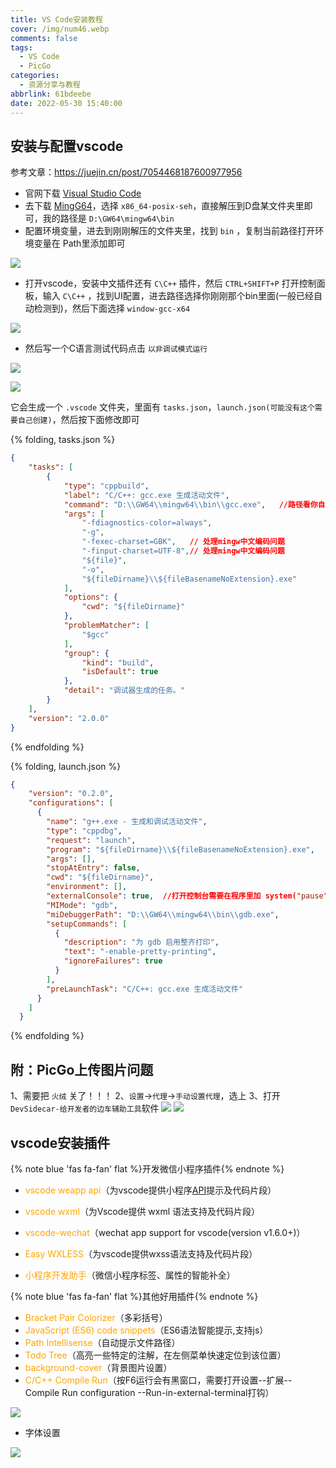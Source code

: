 ```yaml
---
title: VS Code安装教程
cover: /img/num46.webp
comments: false
tags:
  - VS Code
  - PicGo
categories:
  - 资源分享与教程
abbrlink: 61bdeebe
date: 2022-05-30 15:40:00
---
```

## 安装与配置vscode

参考文章：https://juejin.cn/post/7054468187600977956

- 官网下载 [Visual Studio Code ](https://code.visualstudio.com/)
- 去下载 [MingG64](https://sourceforge.net/projects/mingw-w64/files/)，选择 `x86_64-posix-seh`，直接解压到D盘某文件夹里即可，我的路径是 `D:\GW64\mingw64\bin`
- 配置环境变量，进去到刚刚解压的文件夹里，找到 `bin` ，复制当前路径打开环境变量在 Path里添加即可

![](https://image-1309791158.cos.ap-guangzhou.myqcloud.com/其他/QQ截图20230416124922.webp)

- 打开vscode，安装中文插件还有 `C\C++` 插件，然后 `CTRL+SHIFT+P` 打开控制面板，输入 `C\C++` ，找到UI配置，进去路径选择你刚刚那个bin里面(一般已经自动检测到)，然后下面选择 `window-gcc-x64`

![](https://image-1309791158.cos.ap-guangzhou.myqcloud.com/其他/QQ截图20230416124810.webp)

- 然后写一个C语言测试代码点击 `以非调试模式运行`

![](https://image-1309791158.cos.ap-guangzhou.myqcloud.com/其他/QQ截图20230416124039.webp)

![](https://image-1309791158.cos.ap-guangzhou.myqcloud.com/其他/QQ截图20230416124053.webp)

它会生成一个 `.vscode` 文件夹，里面有 `tasks.json`，`launch.json(可能没有这个需要自己创建)`，然后按下面修改即可

{% folding, tasks.json %}

```json
{
    "tasks": [
        {
            "type": "cppbuild",
            "label": "C/C++: gcc.exe 生成活动文件",
            "command": "D:\\GW64\\mingw64\\bin\\gcc.exe",	//路径看你自己那改
            "args": [
                "-fdiagnostics-color=always",
                "-g",
                "-fexec-charset=GBK",   // 处理mingw中文编码问题
                "-finput-charset=UTF-8",// 处理mingw中文编码问题
                "${file}",
                "-o",
                "${fileDirname}\\${fileBasenameNoExtension}.exe"
            ],
            "options": {
                "cwd": "${fileDirname}"
            },
            "problemMatcher": [
                "$gcc"
            ],
            "group": {
                "kind": "build",
                "isDefault": true
            },
            "detail": "调试器生成的任务。"
        }
    ],
    "version": "2.0.0"
}
```

{% endfolding %}

{% folding, launch.json %}

```json
{
    "version": "0.2.0",
    "configurations": [
      {
        "name": "g++.exe - 生成和调试活动文件",
        "type": "cppdbg",
        "request": "launch",
        "program": "${fileDirname}\\${fileBasenameNoExtension}.exe",
        "args": [],
        "stopAtEntry": false,
        "cwd": "${fileDirname}",
        "environment": [],
        "externalConsole": true,  //打开控制台需要在程序里加 system("pause");否则控制台一闪而过
        "MIMode": "gdb",
        "miDebuggerPath": "D:\\GW64\\mingw64\\bin\\gdb.exe",
        "setupCommands": [
          {
            "description": "为 gdb 启用整齐打印",
            "text": "-enable-pretty-printing",
            "ignoreFailures": true
          }
        ],
        "preLaunchTask": "C/C++: gcc.exe 生成活动文件"
      }
    ]
  }
```

{% endfolding %}



##  附：PicGo上传图片问题

1、需要把 `火绒` 关了！！！
2、`设置`->`代理`->`手动设置代理`，选上
3、打开 `DevSidecar-给开发者的边车辅助工具`软件
![](https://image-1309791158.cos.ap-guangzhou.myqcloud.com/其他/202205301744803.jpg)
![](https://image-1309791158.cos.ap-guangzhou.myqcloud.com/其他/202205301745321.jpg)




## vscode安装插件

{% note blue 'fas fa-fan' flat %}开发微信小程序插件{% endnote %}

- <font color='orange'>vscode weapp api</font>（为vscode提供小程序[API](https://so.csdn.net/so/search?q=API&spm=1001.2101.3001.7020)提示及代码片段）
- <font color='orange'>vscode wxml</font>（为Vscode提供 wxml 语法支持及代码片段）
- <font color='orange'>vscode-wechat</font>（wechat app support for vscode(version v1.6.0+)）
- <font color='orange'>Easy WXLESS</font>（为vscode提供wxss语法支持及代码片段）

- <font color='orange'>小程序开发助手</font>（微信小程序标签、属性的智能补全）



{% note blue 'fas fa-fan' flat %}其他好用插件{% endnote %}

- <font color='orange'>Bracket Pair Colorizer</font>（多彩括号）
- <font color='orange'>JavaScript (ES6) code snippets</font>（ES6语法智能提示,支持js）
- <font color='orange'>Path Intellisense</font>（自动提示文件路径）
- <font color='orange'>Todo Tree</font>（高亮一些特定的注解，在左侧菜单快速定位到该位置）
- <font color='orange'>background-cover</font>（背景图片设置）
- <font color='orange'>C/C++ Compile Run</font>（按F6运行会有黑窗口，需要打开设置--扩展--Compile Run configuration
--Run-in-external-terminal打钩）

![](https://image-1309791158.cos.ap-guangzhou.myqcloud.com/其他/202205301812486.jpg)

- 字体设置

![](https://image-1309791158.cos.ap-guangzhou.myqcloud.com/其他/202205301849751.jpg)



  